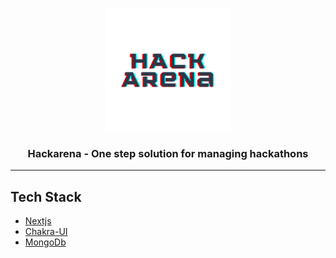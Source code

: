 <p align="center">
  <img src="/public/logo/hackarena-logo-light.png" alt="logo" align="center" width="200" height="200" />
</p>

<h3 align="center"> Hackarena - One step solution for managing hackathons </h3>

---

## Tech Stack

- [Nextjs](https://nextjs.org)
- [Chakra-UI](https://chakra-ui.com)
- [MongoDb](https://www.mongodb.com)
